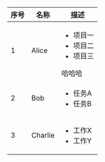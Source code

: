 


| 序号 | 名称   | 描述                  |
|------|--------|-----------------------|
| 1    | Alice  | <ul><li>项目一</li><li>项目二</li><li>项目三</li></ul>哈哈哈|
| 2    | Bob    | <ul><li>任务A</li><li>任务B</li></ul>   |
| 3    | Charlie| <ul><li>工作X</li><li>工作Y</li></ul>   |